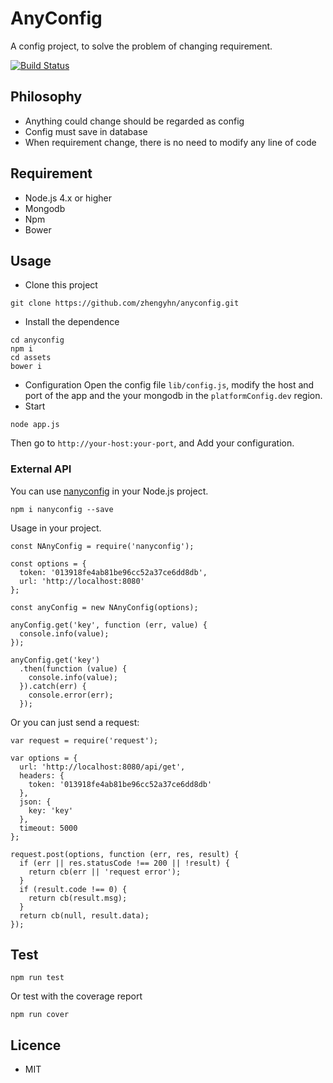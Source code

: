 # AnyConfig
A config project, to solve the problem of changing requirement.

[![Build Status](https://travis-ci.org/zhengyhn/nanyconfig.svg?branch=master)](https://travis-ci.org/zhengyhn/nanyconfig)

## Philosophy
- Anything could change should be regarded as config
- Config must save in database
- When requirement change, there is no need to modify any line of code

## Requirement
- Node.js 4.x or higher
- Mongodb
- Npm
- Bower

## Usage
- Clone this project

```
git clone https://github.com/zhengyhn/anyconfig.git
```

- Install the dependence

```
cd anyconfig
npm i
cd assets
bower i
```

- Configuration
Open the config file ```lib/config.js```, modify the host and port of the app and the your mongodb in the ``platformConfig.dev`` region.
- Start

```
node app.js
```

Then go to ```http://your-host:your-port```, and Add your configuration.

### External API
You can use [nanyconfig](https://www.npmjs.com/package/nanyconfig) in your Node.js project.

```
npm i nanyconfig --save
```

Usage in your project.

```
const NAnyConfig = require('nanyconfig');

const options = {
  token: '013918fe4ab81be96cc52a37ce6dd8db',
  url: 'http://localhost:8080'
};

const anyConfig = new NAnyConfig(options);

anyConfig.get('key', function (err, value) {
  console.info(value);
});

anyConfig.get('key')
  .then(function (value) {
    console.info(value);
  }).catch(err) {
    console.error(err);
  });
```

Or you can just send a request:

```
var request = require('request');

var options = {
  url: 'http://localhost:8080/api/get',
  headers: {
    token: '013918fe4ab81be96cc52a37ce6dd8db'
  },
  json: {
    key: 'key'
  },
  timeout: 5000
};

request.post(options, function (err, res, result) {
  if (err || res.statusCode !== 200 || !result) {
    return cb(err || 'request error');
  }
  if (result.code !== 0) {
    return cb(result.msg);
  }
  return cb(null, result.data);
});
```

## Test

```
npm run test
```

Or test with the coverage report

```
npm run cover
```

## Licence
- MIT
